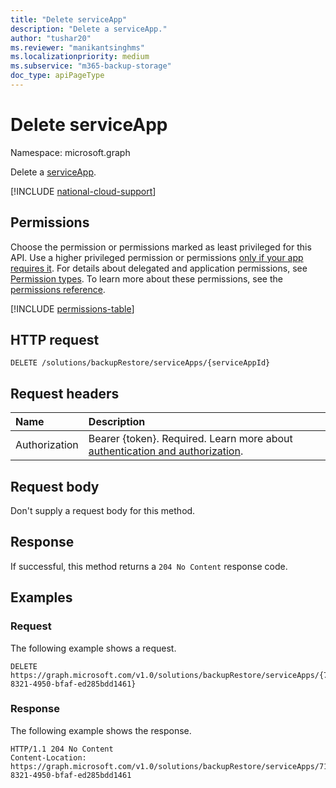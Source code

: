 ```yaml
---
title: "Delete serviceApp"
description: "Delete a serviceApp."
author: "tushar20"
ms.reviewer: "manikantsinghms"
ms.localizationpriority: medium
ms.subservice: "m365-backup-storage"
doc_type: apiPageType
---
```


# Delete serviceApp

Namespace: microsoft.graph

Delete a [serviceApp](../resources/serviceapp.md).

[!INCLUDE [national-cloud-support](../../includes/global-only.md)]

## Permissions

Choose the permission or permissions marked as least privileged for this API. Use a higher privileged permission or permissions [only if your app requires it](/graph/permissions-overview#best-practices-for-using-microsoft-graph-permissions). For details about delegated and application permissions, see [Permission types](/graph/permissions-overview#permission-types). To learn more about these permissions, see the [permissions reference](/graph/permissions-reference).

<!-- { "blockType": "permissions", "name": "backuprestoreroot_delete_serviceapps" } -->
[!INCLUDE [permissions-table](../includes/permissions/backuprestoreroot-delete-serviceapps-permissions.md)]

## HTTP request

<!-- {
  "blockType": "ignored"
}
-->
``` http
DELETE /solutions/backupRestore/serviceApps/{serviceAppId}
```

## Request headers

|Name|Description|
|:---|:---|
|Authorization|Bearer {token}. Required. Learn more about [authentication and authorization](/graph/auth/auth-concepts).|

## Request body

Don't supply a request body for this method.

## Response

If successful, this method returns a `204 No Content` response code.

## Examples

### Request

The following example shows a request.

<!-- {
  "blockType": "request",
  "name": "delete_serviceapp"
}
-->
``` http
DELETE https://graph.microsoft.com/v1.0/solutions/backupRestore/serviceApps/{71633878-8321-4950-bfaf-ed285bdd1461}
```

### Response

The following example shows the response.
<!-- {
  "blockType": "response"
}
-->
``` http
HTTP/1.1 204 No Content
Content-Location: https://graph.microsoft.com/v1.0/solutions/backupRestore/serviceApps/71633878-8321-4950-bfaf-ed285bdd1461
```
